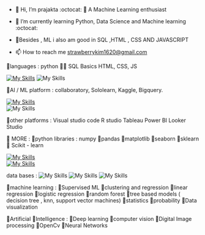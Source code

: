 - 👋 Hi, I’m prajakta  :octocat:
  👀 A Machine Learning enthusiast


- 🌱 I’m currently learning Python, Data Science and Machine learning  :octocat:
- 🐼Besides , ML i also am good in SQL ,HTML , CSS AND JAVASCRIPT


- 📫 How to reach me strawberrykim1620@gmail.com


🐼languages         : python 🧑‍💻
                      SQL Basics
                      HTML,  CSS,  JS



[![My Skills](https://skillicons.dev/icons?i=python)](https://skillicons.dev)
 ![My Skills](https://skillicons.dev/icons?i=vscode)
 

🐼AI / ML platform  : collaboratory,
                       Sololearn,
                       Kaggle,
                       Bigquery.
                       
[![My Skills](https://skillicons.dev/icons?i=html,css,javascript)](https://skillicons.dev)     
![My Skills](https://skillicons.dev/icons?i=django)

  
   
   
🐼other platforms   : Visual studio code
                      R studio
                      Tableau
                      Power BI
                      Looker Studio



🐼 MORE :
🌱python libraries  : numpy 
                    🌱pandas
                    🌱matplotlib
                    🌱seaborn
                    🌱sklearn
                    🌱 Scikit - learn



[![My Skills](https://skillicons.dev/icons?i=python)](https://skillicons.dev)    
[![My Skills](https://skillicons.dev/icons?i=sql)](https://skillicons.dev)
 
data bases :
 ![My Skills](https://skillicons.dev/icons?i=mysql)
![My Skills](https://skillicons.dev/icons?i=mongodb)
 ![My Skills](https://skillicons.dev/icons?i=sql)
    
🐼machine learning  : 🌼Supervised ML
                    🌼clustering and regression
                    🌼linear regression
                    🌼logistic regression
                    🌼random forest
                    🌼tree based models ( decision tree , knn, support vector machines)
                    🌼statistics
                    🌼probability
                    🌼Data visualization



 



🐼Artificial 
🌱Intelligence    : 🍁Deep learning
                    🍁computer vision
                    🍁Digital Image processing
                    🍁OpenCv
                    🍁Neural Networks

 
 
<!---
prajakta1321/prajakta1321 is a ✨ special ✨ repository because its `README.md` (this file) appears on your GitHub profile.
You can click the Preview link to take a look at your changes.
--->
